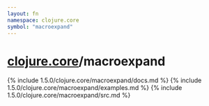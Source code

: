 ```yaml
---
layout: fn
namespace: clojure.core
symbol: "macroexpand"
---
```


# [clojure.core](../)/macroexpand

{% include 1.5.0/clojure.core/macroexpand/docs.md %}
{% include 1.5.0/clojure.core/macroexpand/examples.md %}
{% include 1.5.0/clojure.core/macroexpand/src.md %}

